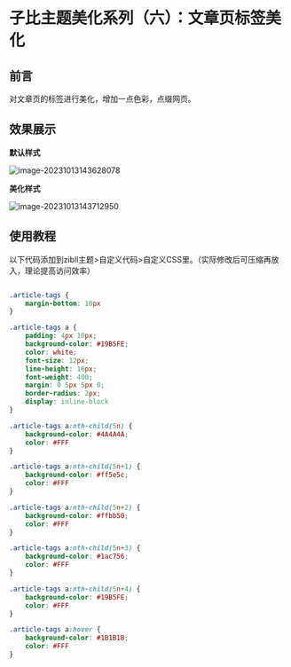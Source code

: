 # 子比主题美化系列（六）：文章页标签美化

## 前言

对文章页的标签进行美化，增加一点色彩，点缀网页。

## 效果展示

**默认样式**

![image-20231013143628078](https://lskypro-1309218011.cos.ap-shanghai.myqcloud.com/2023/10/13/6528e56cbaa4d.png)

**美化样式**

![image-20231013143712950](https://lskypro-1309218011.cos.ap-shanghai.myqcloud.com/2023/10/13/6528e599b2b7b.png)

## 使用教程

以下代码添加到zibll主题>自定义代码>自定义CSS里。（实际修改后可压缩再放入，理论提高访问效率）

```css

.article-tags {
	margin-bottom: 10px
}

.article-tags a {
	padding: 4px 10px;
	background-color: #19B5FE;
	color: white;
	font-size: 12px;
	line-height: 16px;
	font-weight: 400;
	margin: 0 5px 5px 0;
	border-radius: 2px;
	display: inline-block
}

.article-tags a:nth-child(5n) {
	background-color: #4A4A4A;
	color: #FFF
}

.article-tags a:nth-child(5n+1) {
	background-color: #ff5e5c;
	color: #FFF
}

.article-tags a:nth-child(5n+2) {
	background-color: #ffbb50;
	color: #FFF
}

.article-tags a:nth-child(5n+3) {
	background-color: #1ac756;
	color: #FFF
}

.article-tags a:nth-child(5n+4) {
	background-color: #19B5FE;
	color: #FFF
}

.article-tags a:hover {
	background-color: #1B1B1B;
	color: #FFF
}
```

